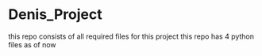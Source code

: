 # Denis_Project

this repo consists of all required files for this project 
this repo has 4 python files as of now
